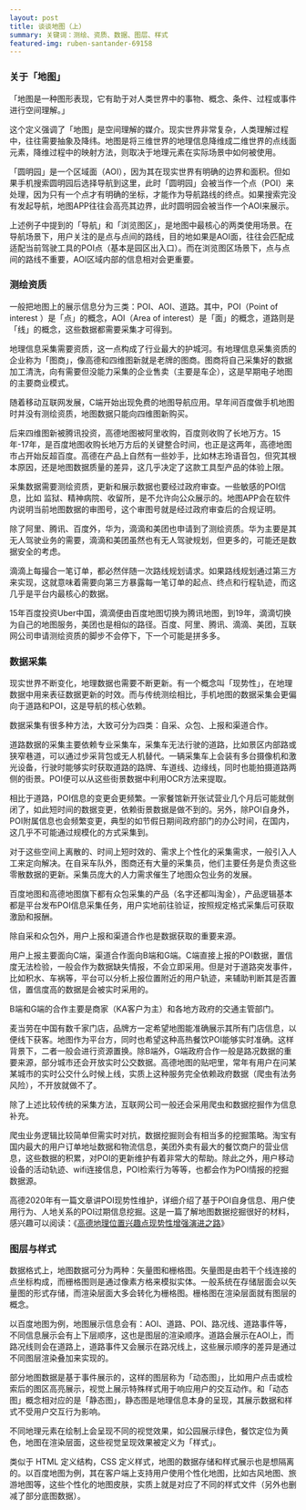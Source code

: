 ```yaml
---
layout: post
title: 谈谈地图（上）
summary: 关键词：测绘、资质、数据、图层、样式
featured-img: ruben-santander-69158
---
```

### 关于「地图」

「地图是一种图形表现，它有助于对人类世界中的事物、概念、条件、过程或事件进行空间理解。」

这个定义强调了「地图」是空间理解的媒介。现实世界非常复杂，人类理解过程中，往往需要抽象及降纬。地图是将三维世界的地理信息降维成二维世界的点线面元素，降维过程中的映射方法，则取决于地理元素在实际场景中如何被使用。

「圆明园」是一个区域面（AOI），因为其在现实世界有明确的边界和面积。但如果手机搜索圆明园后选择导航到这里，此时「圆明园」会被当作一个点（POI）来处理，因为只有一个点才有明确的坐标，才能作为导航路线的终点。如果搜索完没有发起导航，地图APP往往会高亮其边界，此时圆明园会被当作一个AOI来展示。

上述例子中提到的「导航」和「浏览图区」，是地图中最核心的两类使用场景。在导航场景下，用户关注的是点与点间的路线，目的地如果是AOI面，往往会匹配成适配当前驾驶工具的POI点（基本是园区出入口）。而在浏览图区场景下，点与点间的路线不重要，AOI区域内部的信息相对会更重要。


### 测绘资质


一般把地图上的展示信息分为三类：POI、AOI、道路。其中，POI（Point of interest ）是「点」的概念，AOI（Area of interest）是「面」的概念，道路则是「线」的概念，这些数据都需要采集才可得到。 

地理信息采集需要资质，这一点构成了行业最大的护城河。有地理信息采集资质的企业称为「图商」，像高德和四维图新就是老牌的图商。图商将自己采集好的数据加工清洗，向有需要但没能力采集的企业售卖（主要是车企），这是早期电子地图的主要商业模式。

随着移动互联网发展，C端开始出现免费的地图导航应用。早年间百度做手机地图时并没有测绘资质，地图数据只能向四维图新购买。

后来四维图新被腾讯投资，高德地图被阿里收购，百度则收购了长地万方。15年-17年，是百度地图收购长地万方后的关键整合时间，也正是这两年，高德地图市占开始反超百度。高德在产品上自然有一些妙手，比如林志玲语音包，但究其根本原因，还是地图数据质量的差异，这几乎决定了这款工具型产品的体验上限。

采集数据需要测绘资质，更新和展示数据也要经过政府审查。一些敏感的POI信息，比如 监狱、精神病院、收留所，是不允许向公众展示的。地图APP会在软件内说明当前地图数据的审图号，这个审图号就是经过政府审查后的合规证明。

除了阿里、腾讯、百度外，华为，滴滴和美团也申请到了测绘资质。华为主要是其无人驾驶业务的需要，滴滴和美团虽然也有无人驾驶规划，但更多的，可能还是数据安全的考虑。

滴滴上每撮合一笔订单，都必然伴随一次路线规划请求。如果路线规划通过第三方来实现，这就意味着需要向第三方暴露每一笔订单的起点、终点和行程轨迹，而这几乎是平台内最核心的数据。

15年百度投资Uber中国，滴滴便由百度地图切换为腾讯地图，到19年，滴滴切换为自己的地图服务，美团也是相似的路径。百度、阿里、腾讯、滴滴、美团，互联网公司申请测绘资质的脚步不会停下，下一个可能是拼多多。


### 数据采集

现实世界不断变化，地理数据也需要不断更新。有一个概念叫「现势性」，在地理数据中用来表征数据更新的时效。而与传统测绘相比，手机地图的数据采集会更偏向于道路和POI，这是导航的核心依赖。

数据采集有很多种方法，大致可分为四类：自采、众包、上报和渠道合作。

道路数据的采集主要依赖专业采集车，采集车无法行驶的道路，比如景区内部路或狭窄巷道，可以通过步采背包或无人机替代。一辆采集车上会装有多台摄像机和激光设备，行驶时能够实时获取道路的路牌、车道线、边缘线，同时也能拍摄道路两侧的街景。POI便可以从这些街景数据中利用OCR方法来提取。

相比于道路，POI信息的变更会更频繁。一家餐馆新开张试营业几个月后可能就倒闭了，如此短时间的数据变更，依赖街景数据是做不到的。另外，除POI自身外，POI附属信息也会频繁变更，典型的如节假日期间政府部门的办公时间，在国内，这几乎不可能通过规模化的方式采集到。

对于这些空间上离散的、时间上短时效的、需求上个性化的采集需求，一般引入人工来定向解决。在自采车队外，图商还有大量的采集员，他们主要任务是负责这些零散数据的更新。采集员庞大的人力需求催生了地图众包业务的发展。

百度地图和高德地图旗下都有众包采集的产品（名字还都叫淘金），产品逻辑基本都是平台发布POI信息采集任务，用户实地前往验证，按照规定格式采集后可获取激励和报酬。

除自采和众包外，用户上报和渠道合作也是数据获取的重要来源。

用户上报主要面向C端，渠道合作面向B端和G端。C端直接上报的POI数据，置信度无法检验，一般会作为数据缺失情报，不会立即采用。但是对于道路突发事件，比如积水、车祸等，平台可以分析上报位置附近的用户轨迹，来辅助判断其是否置信，置信度高的数据是会被实时采用的。

B端和G端的合作主要是商家（KA客户为主）和各地方政府的交通主管部门。

麦当劳在中国有数千家门店，品牌方一定希望地图能准确展示其所有门店信息，以便线下获客。地图作为平台方，同时也希望这种高热餐饮POI能够实时准确。这样背景下，二者一般会进行资源置换。除B端外，G端政府合作一般是路况数据的重要来源，部分城市还会开放实时公交数据。高德地图的贴吧里，常年有用户在问某某城市的实时公交什么时候上线，实质上这种服务完全依赖政府数据（爬虫有法务风险），不开放就做不了。

除了上述比较传统的采集方法，互联网公司一般还会采用爬虫和数据挖掘作为信息补充。

爬虫业务逻辑比较简单但需实时对抗，数据挖掘则会有相当多的挖掘策略。淘宝有国内最大的用户订单地址数据和物流信息，美团外卖有最大的餐饮商户的营业信息，这些数据的积累，对POI的更新维护有着非常大的帮助。除此之外，用户移动设备的活动轨迹、wifi连接信息，POI检索行为等等，也都会作为POI情报的挖掘数据源。

高德2020年有一篇文章讲POI现势性维护，详细介绍了基于POI自身信息、用户使用行为、人地关系的POI过期信息挖掘。这是一篇了解地图数据挖掘很好的材料，感兴趣可以阅读：《[高德地理位置兴趣点现势性增强演进之路](https://mp.weixin.qq.com/s/e6htHPENjtO4tWTsmkegCg)》

### 图层与样式

数据格式上，地图数据可分为两种：矢量图和栅格图。矢量图是由若干个线连接的点坐标构成，而栅格图则是通过像素方格来模拟实体。一般系统在存储层面会以矢量图的形式存储，而渲染层面大多会转化为栅格图。栅格图在渲染层面就有图层的概念。

以百度地图为例，地图展示信息会有：AOI、道路、POI、路况线、道路事件等，不同信息展示会有上下层顺序，这也是图层的渲染顺序。道路会展示在AOI上，而路况线则会在道路上，道路事件又会展示在路况线上，这些展示顺序的差异是通过不同图层渲染叠加来实现的。

部分地图数据是基于事件展示的，这样的图层称为「动态图」，比如用户点击或检索后的图区高亮展示，视觉上展示特殊样式用于响应用户的交互动作。和「动态图」概念相对应的是「静态图」，静态图是地理信息本身的呈现，其展示数据和样式不受用户交互行为影响。


不同地理元素在绘制上会呈现不同的视觉效果，如公园展示绿色，餐饮定位为黄色，地图在渲染层面，这些视觉呈现效果被定义为「样式」。

类似于 HTML 定义结构，CSS 定义样式，地图的数据存储和样式展示也是想隔离的。以百度地图为例，其在客户端上支持用户使用个性化地图，比如古风地图、旅游地图等，这些个性化的地图皮肤，实质上就是对应了不同的样式文件（另外也删减了部分底图数据）。

